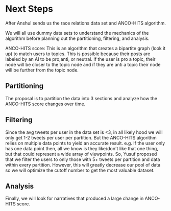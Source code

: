 # Next Steps

After Anshul sends us the race relations data set and ANCO-HITS algorithm.

We will all use dummy data sets to understand the mechanics of the algorithm before planning out the partitioning, filtering, and analysis.

ANCO-HITS score: This is an algorithm that creates a bipartite graph (look it up) to match users to topics. This is possible because their posts are labeled by an AI to be pro,anti, or neutral. If the user is pro a topic, their node will be closer to the topic node and if they are anti a topic their node will be further from the topic node.

## Partitioning
The proposal is to partition the data into 3 sections and analyze how the ANCO-HITS score changes over time.

## Filtering
Since the avg tweets per user in the data set is <3, in all likely hood we will only get 1-2 tweets per user per partition. But the ANCO-HITS algorithm relies on multiple data points to yield an accurate result. e.g. If the user only has one data point then, all we know is they like/don't like that one thing, but that could represent a wide array of viewpoints. So, Yusuf proposed that we filter the users to only those with 5+ tweets per partition and data within every partition. However, this will greatly decrease our pool of data so we will optimize the cutoff number to get the most valuable dataset.

## Analysis
Finally, we will look for narratives that produced a large change in ANCO-HITS score. 